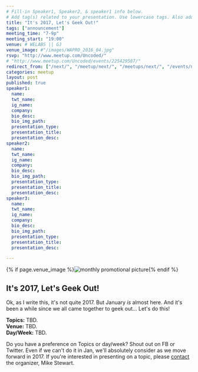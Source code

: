 ```yaml
---
# Fill-in Speaker1, Speaker2, & speaker1 info below.
# Add tag(s) related to your presentation. Use lowercase tags. Also add "Your Name" as a tag.
title: "It's 2017, Let's Geek Out!"
tags: ["announcement"]
meeting_time: "7-9p"
meeting_start: "19:00"
venue: # WELABS || GJ
venue_image: #"/images/WAPRO_2016_04.jpg"
rsvp: "http://www.meetup.com/Uncoded/"
# "http://www.meetup.com/Uncoded/events/225429587/"
redirect_from: ["/next/", "/meetup/next/", "/meetups/next/", "/events/next/"]
categories: meetup
layout: post
published: true
speaker1:
  name:
  twt_name:
  ig_name:
  company:
  bio_desc:
  bio_img_path:
  presentation_type:
  presentation_title:
  presentation_desc:
speaker2:
  name:
  twt_name:
  ig_name:
  company:
  bio_desc:
  bio_img_path:
  presentation_type:
  presentation_title:
  presentation_desc:
speaker3:
  name:
  twt_name:
  ig_name:
  company:
  bio_desc:
  bio_img_path:
  presentation_type:
  presentation_title:
  presentation_desc:

---
```


{% if page.venue_image %}<img src="{{ base.url }}{{ page.venue_image }}" alt="monthly promotional picture">{% endif %}



## It's 2017, Let's Geek Out!

Ok, as I write this, it's not quite 2017.  But January *is* almost here. And  it's been a while since we all came together to geek out... Let's do this!

**Topics:**  TBD.  
**Venue:**  TBD.  
**Day/Week:**  TBD.  

Do you have a preference on Topics or day/week?  Shout out on FB or Twitter.  Even if we can't do it in Jan, we'll absolutely consider as we move forward in 2017.  If you're interested in presenting on a topic, please [contact](/about/) the organizer, Mike Stewart.
